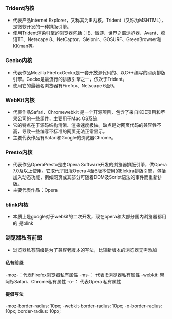 ### Trident内核
* 代表产品Internet Explorer，又称其为IE内核。Trident（又称为MSHTML），是微软开发的一种排版引擎。
* 使用Trident渲染引擎的浏览器包括：IE、傲游、世界之窗浏览器、Avant、腾讯TT、Netscape 8、NetCaptor、Sleipnir、GOSURF、GreenBrowser和KKman等。

### Gecko内核
* 代表作品Mozilla FirefoxGecko是一套开放源代码的、以C++编写的网页排版引擎。Gecko是最流行的排版引擎之一，仅次于Trident。
* 使用它的最著名浏览器有Firefox、Netscape 6至9。

### WebKit内核
* 代表作品Safari、Chromewebkit 是一个开源项目，包含了来自KDE项目和苹果公司的一些组件，主要用于Mac OS系统
* 它的特点在于源码结构清晰、渲染速度极快。缺点是对网页代码的兼容性不高，导致一些编写不标准的网页无法正常显示。
* 主要代表作品有Safari和Google的浏览器Chrome。

### Presto内核
* 代表作品OperaPresto是由Opera Software开发的浏览器排版引擎，供Opera 7.0及以上使用。它取代了旧版Opera 4至6版本使用的Elektra排版引擎，包括加入动态功能，例如网页或其部分可随着DOM及Script语法的事件而重新排版。
* 主要代表作品：Opera

### blink内核
* 本质上是google对于webkit的二次开发，现在opera和大部分国内浏览器都用的 是blink

### 浏览器私有前缀
* 浏览器私有前缀是为了兼容老版本的写法，比较新版本的浏览器无需添加
#### 私有前缀
-moz-：代表Firefox浏览器私有属性
-ms-： 代表IE浏览器私有属性
-webkit: 带阿标Safari、Chrome私有属性
-o-： 代表Opera 私有属性
#### 提倡写法
-moz-border-radius: 10px;
-webkit-border-radius: 10px;
-o-border-radius: 10px;
border-radius: 10px;
